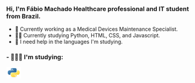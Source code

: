 ### Hi, I'm Fábio Machado Healthcare professional and IT student from Brazil.

- 🧰 Currently working as a Medical Devices Maintenance Specialist.
- 🧙‍♂️ Currently studying Python, HTML, CSS, and Javascript.
- 🤔 I need help in the languages I'm studying.

 
### - 👨‍🎓💡 I'm studying:

<div>

  <img title="PYTHON" height="30" width="40" src="https://raw.githubusercontent.com/devicons/devicon/master/icons/python/python-original.svg">

</div>

<br>

<!--
 listaParse.forEach(function(item,indice,array){    
    var nameUpper = item.name.toUpperCase()
    //if(item.versions.svg.length > 1){        
        //item.versions.svg.forEach(function(itemSvg,indice,array){
            //console.log('<img title="Hudson '+nameUpper+'" height="30" width="40" src="https://raw.githubusercontent.com/devicons/devicon/master/icons/'+item.name+'/'+item.name+'-'+itemSvg+'.svg">')              
        //})        
    //}
    //else{
    //    console.log('<img title="Hudson '+nameUpper+'" height="30" width="40" src="https://raw.githubusercontent.com/devicons/devicon/master/icons/'+item.name+'/'+item.name+'-'+item.versions.svg[0]+'.svg">')
    //}    
    console.log('<img title="Hudson '+nameUpper+'" height="30" width="40" src="https://raw.githubusercontent.com/devicons/devicon/master/icons/'+item.name+'/'+item.name+'-'+item.versions.svg[0]+'.svg">')
})
-->
